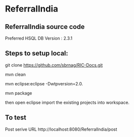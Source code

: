 ReferralIndia
=============
ReferralIndia source code
-----------------------------------------------------

Preferred HSQL DB Version : 2.3.1

Steps to setup local:
---------------------------
git clone https://github.com/sbrnag/RIC-Docs.git

mvn clean

mvn eclipse:eclipse -Dwtpversion=2.0.

mvn package

then open eclipse import the existing projects into workspace.

To test 
------------------------------
Post serive URL
http://localhost:8080/ReferralIndia/post
